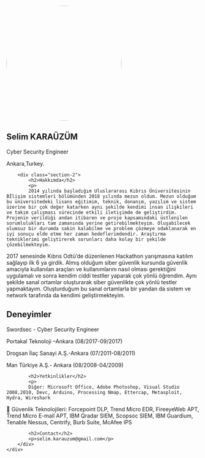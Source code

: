 <!DOCTYPE html>
<html lang="en">
<head>
    <meta charset="UTF-8">
    <meta name="viewport" content="width=device-width, initial-scale=1.0">
    <meta http-equiv="X-UA-Compatible" content="ie=edge">
    <link rel="stylesheet" href="https://use.fontawesome.com/releases/v5.4.1/css/all.css" integrity="sha384-5sAR7xN1Nv6T6+dT2mhtzEpVJvfS3NScPQTrOxhwjIuvcA67KV2R5Jz6kr4abQsz" crossorigin="anonymous">
    <link rel="stylesheet" href="style.css">
    <title>Selim KARAÜZÜM</title>
</head>
<style>
.avatar {
  vertical-align: middle;
  width: 300px;
  height: 300px;
  border-radius: 50%;
}
</style>
<body>
    <div class="grid-2">
        <div class="section-1">
            <img src="login.jpg" class="avatar"></img>
            <h2>Selim KARAÜZÜM</h2>
            <p>Cyber Security Engineer</p>
            <p>Ankara,Turkey.</p>
            <a href="https://www.linkedin.com/in/selimkarauzum/"><i class="fab fa-linkedin"></i></a>
            <a href="https://github.com/selimkarauzum"><i class="fab fa-github"></i></a>
            <a href="https://www.instagram.com/selimkarauzum/"><i class="fab fa-instagram"></i></a>
        </div>

        <div class="section-2">
            <h2>Hakkımda</h2>
            <p> 
            2014 yılında başladığım Uluslararası Kıbrıs Üniversitesinin Bİlişim sistemleri bölümünden 2018 yılında mezun oldum. Mezun olduğum bu üniversitedeki lisans eğitimim, teknik, donanım, yazılım ve sistem üzerine bir çok değer katarken aynı şekilde kendimi insan ilişkileri ve takım çalışması sürecinde etkili iletişimde de geliştirdim. Projenin verildiği andan itibaren ve proje kapsamındaki üstlenilen sorumlulukları tam zamanında yerine getirebilmekteyim. Oluşabilecek olumsuz bir durumda sakin kalabilme ve problem çözmeye odaklanarak en iyi sonuçu elde etme her zaman hedeflerimdendir. Araştırma tekniklerimi geliştirerek sorunları daha kolay bir şekilde çözebilmekteyim.
2017 senesinde Kıbrıs Odtü’de düzenlenen Hackathon yarışmasına katılım sağlayıp ilk 6 ya girdik. Almış olduğum siber güvenlik kursunda güvenlik amacıyla kullanılan araçları ve kullanımlarını nasıl olması gerektiğini uygulamalı ve sonra kendim ciddi testller yaparak çok yönlü öğrendim. Aynı şekilde sanal ortamlar oluşturarak siber güvenlikte çok yönlü testler yapmaktayım. Oluşturduğum bu sanal ortamlarla bir yandan da sistem ve network tarafında da kendimi geliştirmekteyim.
            </p>
            <h2>Deneyimler</h2>
            <p>Swordsec - Cyber Security Engineer</p>
            <p>Portakal Teknoloji –Ankara (08/2017-09/2017)</p>
            <p>Drogsan İlaç Sanayi A.Ş.-Ankara (07/2011-08/2011)</p>
            <p>Man Türkiye A.Ş.- Ankara (08/2008-04/2009)</p>

            <h2>Yetkinlikler</h2>
            <p>
            Diğer: Microsoft Office, Adobe Photoshop, Visual Studio 2008,2010, Devc, Arduino, Processing Nmap, Ettercap, Metasploit, Hydra, Wireshark
 Güvenlik Teknolojileri: Forcepoint DLP, Trend Micro EDR, FireeyeWeb APT, Trend Micro E-mail APT, IBM Qradar SIEM, Scopsoc SIEM, IBM Guardium, Tenable Nessus, Centrify, Burb Suite, McAfee IPS
            </p>
<!--            <h2>Projects</h2>-->
<!--            <a href="#">Project 1</a>-->
<!--            <a href="#">Project 2</a>-->
<!--            <a href="#">Project 3</a>-->
<!--            <a href="#">Project 4</a>-->
<!--            <a href="#">Project 5</a>-->
            <h2>Contact</h2>
            <p>selim.karauzum@gmail.com</p>
        </div>
    </div>
</body>
</html>
